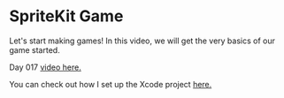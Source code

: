 # SpriteKit Game

Let's start making games! In this video, we will get the very basics of our game started.

Day 017 [video here.](https://youtu.be/_hgFezc0DXw)

You can check out how I set up the Xcode project [here.](https://youtu.be/_mkA-tCHVP4)
